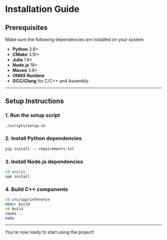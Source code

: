 # Installation Guide

## Prerequisites

Make sure the following dependencies are installed on your system:

- **Python** 3.8+
- **CMake** 3.10+
- **Julia** 1.8+
- **Node.js** 18+
- **Maven** 3.8+
- **ONNX Runtime**
- **GCC/Clang** for C/C++ and Assembly

---

## Setup Instructions

### 1. Run the setup script
```bash
./scripts/setup.sh
```

### 2. Install Python dependencies
```bash
pip install -r requirements.txt
```

### 3. Install Node.js dependencies
```bash
cd src/js
npm install
```

### 4. Build C++ components
```bash
cd src/cpp/inference
mkdir build
cd build
cmake ..
make
```

---

You're now ready to start using the project!
